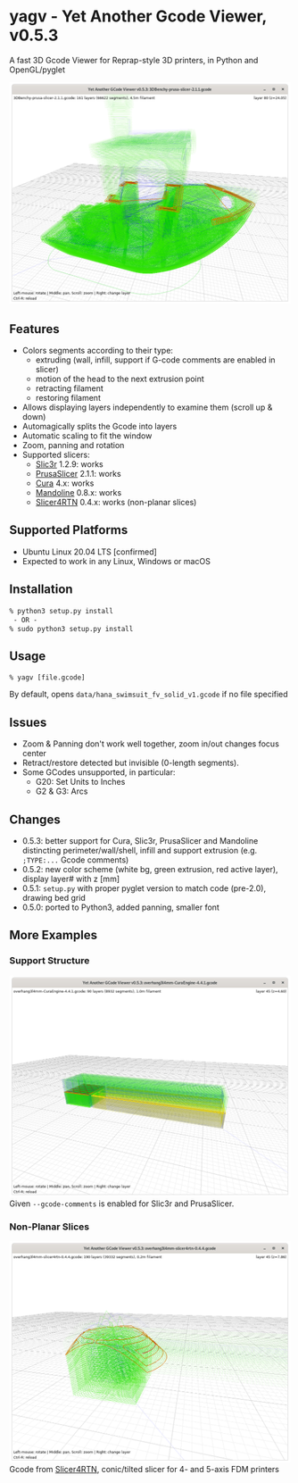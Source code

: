 # yagv - Yet Another Gcode Viewer, v0.5.3

A fast 3D Gcode Viewer for Reprap-style 3D printers, in Python and OpenGL/pyglet

![Screenshot](img/screenshot.png)

## Features

* Colors segments according to their type:
  * extruding (wall, infill, support if G-code comments are enabled in slicer)
  * motion of the head to the next extrusion point
  * retracting filament
  * restoring filament
* Allows displaying layers independently to examine them (scroll up & down)
* Automagically splits the Gcode into layers
* Automatic scaling to fit the window
* Zoom, panning and rotation
* Supported slicers:
  * [Slic3r](https://slic3r.org/) 1.2.9: works
  * [PrusaSlicer](https://www.prusa3d.com/prusaslicer/) 2.1.1: works
  * [Cura](https://ultimaker.com/software/ultimaker-cura) 4.x: works
  * [Mandoline](https://github.com/Spiritdude/mandoline-py) 0.8.x: works
  * [Slicer4RTN](https://github.com/Spiritude/Slicer4RTN) 0.4.x: works (non-planar slices)
  
## Supported Platforms
- Ubuntu Linux 20.04 LTS [confirmed]
- Expected to work in any Linux, Windows or macOS

## Installation
```
% python3 setup.py install
 - OR -
% sudo python3 setup.py install
```

## Usage

```
% yagv [file.gcode]
```
By default, opens `data/hana_swimsuit_fv_solid_v1.gcode` if no file specified

## Issues

* Zoom & Panning don't work well together, zoom in/out changes focus center
* Retract/restore detected but invisible (0-length segments).
* Some GCodes unsupported, in particular:
  * G20: Set Units to Inches
  * G2 & G3: Arcs 
  
## Changes
* 0.5.3: better support for Cura, Slic3r, PrusaSlicer and Mandoline distincting perimeter/wall/shell, infill and support extrusion (e.g. `;TYPE:...` Gcode comments)
* 0.5.2: new color scheme (white bg, green extrusion, red active layer), display layer# with z [mm]
* 0.5.1: `setup.py` with proper pyglet version to match code (pre-2.0), drawing bed grid
* 0.5.0: ported to Python3, added panning, smaller font

## More Examples
### Support Structure
![Screenshot](img/screenshot-support.png)
Given `--gcode-comments` is enabled for Slic3r and PrusaSlicer.

### Non-Planar Slices
![Screenshot](img/screenshot-nonplanar.png)
Gcode from [Slicer4RTN](https://github.com/Spiritdude/Slicer4RTN), conic/tilted slicer for 4- and 5-axis FDM printers

